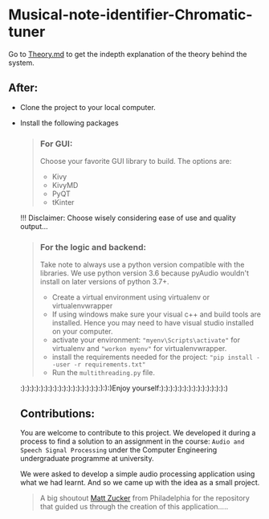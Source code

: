 # Musical-note-identifier-Chromatic-tuner
Go to [Theory.md](https://github.com/rodrickcalvin/Musical-note-identifier-Chromatic-tuner/blob/master/Theory.md) to get the indepth explanation of the theory behind the system.

## After:
- Clone the project to your local computer.
- Install the following packages
  > ### For GUI:
  > Choose your favorite GUI library to build. The options are:
  > - Kivy
  > - KivyMD
  > - PyQT
  > - tKinter

   !!! Disclaimer: Choose wisely considering ease of use and quality output...
  > ### For the logic and backend:
  > Take note to always use a python version compatible with the libraries. We use python version 3.6 because pyAudio wouldn't install on later versions of python 3.7+.
  > - Create a virtual environment using virtualenv or virtualenvwrapper
  > - If using windows make sure your visual c++ and build tools are installed. Hence you may need to have visual studio installed on your computer.
  > - activate your environment:
  > ```"myenv\Scripts\activate"``` for virtualenv and ```"workon myenv"``` for virtualenvwrapper.
  > - install the requirements needed for the project:
  > ```"pip install --user -r requirements.txt"```
  > - Run the ```multithreading.py``` file.

  :):):):):):):):):):):):):):):):):):):):)Enjoy yourself:):):):):):):):):):):):):):):)

  ## Contributions:
  You are welcome to contribute to this project. We developed it during a process to find a solution to an assignment in the course: ```Audio and Speech Signal Processing``` under the Computer Engineering undergraduate programme at university.

  We were asked to develop a simple audio processing application using what we had learnt. And so we came up with the idea as a small project.

  > A big shoutout [Matt Zucker](https://github.com/mzucker) from Philadelphia for the repository that guided us through the creation of this application.....




